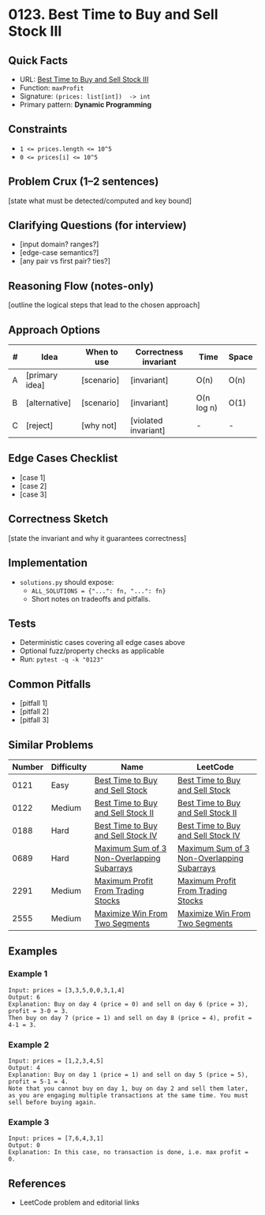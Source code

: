# 0123. Best Time to Buy and Sell Stock III

## Quick Facts

- URL: [Best Time to Buy and Sell Stock III](https://leetcode.com/problems/best-time-to-buy-and-sell-stock-iii/)
- Function: `maxProfit`
- Signature: `(prices: list[int])  -> int`
- Primary pattern: **Dynamic Programming**

## Constraints

- `1 <= prices.length <= 10^5`
- `0 <= prices[i] <= 10^5`

## Problem Crux (1–2 sentences)

[state what must be detected/computed and key bound]

## Clarifying Questions (for interview)

- [input domain? ranges?]
- [edge-case semantics?]
- [any pair vs first pair? ties?]

## Reasoning Flow (notes-only)

[outline the logical steps that lead to the chosen approach]

## Approach Options

| # | Idea | When to use | Correctness invariant | Time | Space |
|---|------|-------------|-----------------------|------|-------|
| A | [primary idea] | [scenario] | [invariant] | O(n) | O(n) |
| B | [alternative] | [scenario] | [invariant] | O(n log n) | O(1) |
| C | [reject] | [why not] | [violated invariant] | - | - |

## Edge Cases Checklist

- [case 1]
- [case 2]
- [case 3]

## Correctness Sketch

[state the invariant and why it guarantees correctness]

## Implementation

- `solutions.py` should expose:
  - `ALL_SOLUTIONS = {"...": fn, "...": fn}`
  - Short notes on tradeoffs and pitfalls.

## Tests

- Deterministic cases covering all edge cases above
- Optional fuzz/property checks as applicable
- Run: `pytest -q -k "0123"`

## Common Pitfalls

- [pitfall 1]
- [pitfall 2]
- [pitfall 3]

## Similar Problems

| Number | Difficulty | Name | LeetCode |
|---|---|---|---|
| 0121 | Easy | [Best Time to Buy and Sell Stock](../0121-best-time-to-buy-and-sell-stock/readme.md) | [Best Time to Buy and Sell Stock](https://leetcode.com/problems/best-time-to-buy-and-sell-stock/) |
| 0122 | Medium | [Best Time to Buy and Sell Stock II](../0122-best-time-to-buy-and-sell-stock-ii/readme.md) | [Best Time to Buy and Sell Stock II](https://leetcode.com/problems/best-time-to-buy-and-sell-stock-ii/) |
| 0188 | Hard | [Best Time to Buy and Sell Stock IV](../0188-best-time-to-buy-and-sell-stock-iv/readme.md) | [Best Time to Buy and Sell Stock IV](https://leetcode.com/problems/best-time-to-buy-and-sell-stock-iv/) |
| 0689 | Hard | [Maximum Sum of 3 Non-Overlapping Subarrays](../0689-maximum-sum-of-3-non-overlapping-subarrays/readme.md) | [Maximum Sum of 3 Non-Overlapping Subarrays](https://leetcode.com/problems/maximum-sum-of-3-non-overlapping-subarrays/) |
| 2291 | Medium | [Maximum Profit From Trading Stocks](../2291-maximum-profit-from-trading-stocks/readme.md) | [Maximum Profit From Trading Stocks](https://leetcode.com/problems/maximum-profit-from-trading-stocks/) |
| 2555 | Medium | [Maximize Win From Two Segments](../2555-maximize-win-from-two-segments/readme.md) | [Maximize Win From Two Segments](https://leetcode.com/problems/maximize-win-from-two-segments/) |

## Examples

### Example 1

```text
Input: prices = [3,3,5,0,0,3,1,4]
Output: 6
Explanation: Buy on day 4 (price = 0) and sell on day 6 (price = 3), profit = 3-0 = 3.
Then buy on day 7 (price = 1) and sell on day 8 (price = 4), profit = 4-1 = 3.
```

### Example 2

```text
Input: prices = [1,2,3,4,5]
Output: 4
Explanation: Buy on day 1 (price = 1) and sell on day 5 (price = 5), profit = 5-1 = 4.
Note that you cannot buy on day 1, buy on day 2 and sell them later, as you are engaging multiple transactions at the same time. You must sell before buying again.
```

### Example 3

```text
Input: prices = [7,6,4,3,1]
Output: 0
Explanation: In this case, no transaction is done, i.e. max profit = 0.
```

## References

- LeetCode problem and editorial links
